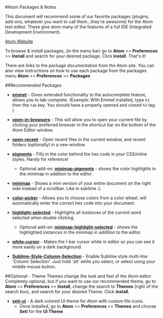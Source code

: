 #Atom Packages & Notes

This document will recommend some of our favorite packages (plugins, add-ons, whatever you want to call them...they're awesome) for the Atom text editor. These give atom many of the features of a full IDE (Integrated Development Environment).

[Atom Website](http://atom.io)

To browse & install packages, (in the menu bar) go to **Atom** >> **Preferences** >> **Install** and search for your desired package. Click **install**. That's it!

There are links to the package documentation from the Atom site. You can also view instructions on how to use each package from the packages menu **Atom** >> **Preferences** >> **Packages**

##Recommended Packages

+ [**emmet**](https://atom.io/packages/emmet) - Gives extended functionality to the autocomplete feature, allows you to tab-complete.  (Example: With Emmet installed, type `h1` then the `tab` key. You should have a properly opened and closed `h1` tag. )

+ [**open-in-browsers**](https://atom.io/packages/open-in-browsers) - This will allow you to open your current file by clicking your preferred browser in the shortcut bar on the bottom of the Atom Editor window.

+ [**open-recent**](https://atom.io/packages/open-recent) - Open recent files in the current window, and recent folders (optionally) in a new window.

+ [**pigments**](https://atom.io/packages/pigments) - Fills in the color behind the hex code in your CSS/inline styles. Handy for reference!
	+ Optional add-on: [**minimap-pigments**](https://atom.io/packages/minimap-pigments) - shows the color highlights in the minimap in addition to the editor.

+ [**minimap**](https://atom.io/packages/minimap) - Shows a mini version of your entire document on the right side instead of a scrollbar. Like in sublime :).

+ [**color-picker**](https://atom.io/packages/color-picker) - Allows you to choose colors from a color wheel, will automatically enter the correct hex code into your document.

+ [**highlight-selected**](https://atom.io/packages/highlight-selected) - Highlights all instances of the current word selected when double clicking.
	+ Optional add-on: [**minimap-highlight-selected**](https://atom.io/packages/minimap-highlight-selected) - shows the highlighted instances in the minimap in addition to the editor.

+ [**white-cursor**](https://atom.io/packages/white-cursor) - Makes the I-bar cursor white in editor so you can see it more easily on a dark background.

+ [**Sublime-Style-Column-Selection**](https://atom.io/packages/Sublime-Style-Column-Selection) - Enable Sublime style multi-line 'Column Selection'. Just hold 'alt' while you select, or select using your middle mouse button.

##Optional - Theme
Themes change the look and feel of the Atom editor. Completely optional, but if you want to use our recommended theme, go to **Atom** >> **Preferences** >> **Install**, change the search to **Themes** (right of the search box), and search for your desired Theme. Click **install**.

+ [**seti-ui**](https://atom.io/themes/seti-ui) - A dark colored UI theme for Atom with custom file icons.
	+ Once installed, go to **Atom** >> **Preferences** >> **Themes** and choose **Seti** for the **UI Theme**
